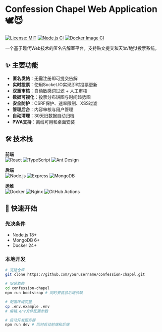 # Confession Chapel Web Application 🕊️😈

[![License: MIT](https://img.shields.io/badge/License-MIT-yellow.svg)](https://opensource.org/licenses/MIT)
[![Node.js CI](https://github.com/yourusername/confession-chapel/actions/workflows/node.js.yml/badge.svg)](https://github.com/yourusername/confession-chapel/actions)
[![Docker Image CI](https://github.com/yourusername/confession-chapel/actions/workflows/docker-image.yml/badge.svg)](https://github.com/yourusername/confession-chapel/actions)

一个基于现代Web技术的匿名告解室平台，支持贴文提交和天堂/地狱投票系统。


## ✨ 主要功能

- **匿名发帖**：无需注册即可提交告解
- **实时投票**：使用Socket.IO实现即时投票更新
- **双重审核**：自动敏感词过滤 + 人工审核
- **数据可视化**：投票分布饼图与时间趋势图
- **安全防护**：CSRF保护、速率限制、XSS过滤
- **管理后台**：内容审核与用户管理
- **自动清理**：30天旧数据自动归档
- **PWA支持**：离线可用和桌面安装

## 🛠 技术栈

**前端**  
![React](https://img.shields.io/badge/React-18.2-61DAFB?logo=react)
![TypeScript](https://img.shields.io/badge/TypeScript-5.0-3178C6?logo=typescript)
![Ant Design](https://img.shields.io/badge/Ant%20Design-5.0-0170FE?logo=ant-design)

**后端**  
![Node.js](https://img.shields.io/badge/Node.js-18.x-339933?logo=node.js)
![Express](https://img.shields.io/badge/Express-4.18-000000?logo=express)
![MongoDB](https://img.shields.io/badge/MongoDB-6.0-47A248?logo=mongodb)

**运维**  
![Docker](https://img.shields.io/badge/Docker-24.0-2496ED?logo=docker)
![Nginx](https://img.shields.io/badge/Nginx-1.25-009639?logo=nginx)
![GitHub Actions](https://img.shields.io/badge/GitHub_Actions-2088FF?logo=github-actions)

## 🚀 快速开始

### 先决条件
- Node.js 18+
- MongoDB 6+
- Docker 24+

### 本地开发
```bash
# 克隆仓库
git clone https://github.com/yourusername/confession-chapel.git

# 安装依赖
cd confession-chapel
npm run bootstrap # 同时安装前后端依赖

# 配置环境变量
cp .env.example .env
# 编辑.env文件配置参数

# 启动开发服务器
npm run dev # 同时启动前端和后端
